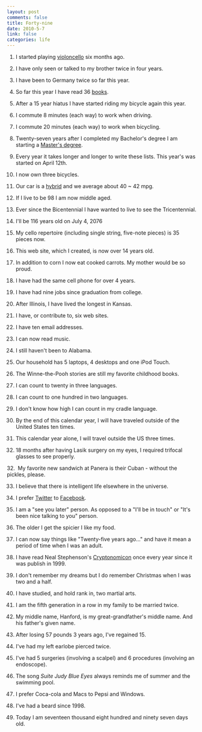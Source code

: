 ```yaml
--- 
layout: post
comments: false
title: Forty-nine
date: 2010-5-7
link: false
categories: life
---
```

01. I started playing <a title="Cello" href="http://cello.zanshin.net" target="_self">violoncello</a> six months ago.

02. I have only seen or talked to my brother twice in four years.

03. I have been to Germany twice so far this year.

04. So far this year I have read 36 <a title="2010 Books" href="http://zanshin.net/2010-books/" target="_self">books</a>.

05. After a 15 year hiatus I have started riding my bicycle again this year.

06. I commute 8 minutes (each way) to work when driving.

07. I commute 20 minutes (each way) to work when bicycling.

08. Twenty-seven years after I completed my Bachelor's degree I am starting a <a title="Master of Software Engineering" href="http://mse.cis.ksu.edu/" target="_blank">Master's degree</a>.

09. Every year it takes longer and longer to write these lists. This year's was started on April 12th.

10. I now own three bicycles.

11. Our car is a <a title="2010 Honda Insight" href="http://automobiles.honda.com/shop/insight.aspx?ef_id=1097:3:s_a338bbecdfd412643bc2f31e62cb0709_4689905022:S@QKBUNIYWYAAGUrmwwAAATA:20100507123933" target="_blank">hybrid</a> and we average about 40 ~ 42 mpg.

12. If I live to be 98 I am now middle aged.

13. Ever since the Bicentennial I have wanted to live to see the Tricentennial.

14. I'll be 116 years old on July 4, 2076

15. My cello repertoire (including single string, five-note pieces) is 35 pieces now.

16. This web site, which I created, is now over 14 years old.

17. In addition to corn I now eat cooked carrots. My mother would be so proud.

18. I have had the same cell phone for over 4 years.

19. I have had nine jobs since graduation from college.

20. After Illinois, I have lived the longest in Kansas.

21. I have, or contribute to, six web sites.

21. I have ten email addresses.

22. I can now read music.

23. I still haven't been to Alabama.

24. Our household has 5 laptops, 4 desktops and one iPod Touch.

25. The Winne-the-Pooh stories are still my favorite childhood books.

26. I can count to twenty in three languages.

27. I can count to one hundred in two languages.

28. I don't know how high I can count in my cradle language.

29. By the end of this calendar year, I will have traveled outside of the United States ten times.

30. This calendar year alone, I will travel outside the US three times.

31. 18 months after having Lasik surgery on my eyes, I required trifocal glasses to see properly.

32.  My favorite new sandwich at Panera is their Cuban - without the pickles, please.

33. I believe that there is intelligent life elsewhere in the universe.

34. I prefer <a title="@zanshin" href="http://twitter.com/zanshin" target="_blank">Twitter</a> to <a title="Mark H Nichols" href="http://www.facebook.com/markhnichols" target="_blank">Facebook</a>.

35. I am a "see you later" person. As opposed to a "I'll be in touch" or "It's been nice talking to you" person.

36. The older I get the spicier I like my food.

37. I can now say things like "Twenty-five years ago…" and have it mean a period of time when I was an adult.

38. I have read Neal Stephenson's <a href="http://www.amazon.com/gp/product/0060512806?ie=UTF8&amp;tag=zanshinnet&amp;linkCode=as2&amp;camp=1789&amp;creative=390957&amp;creativeASIN=0060512806">Cryptonomicon</a> once every year since it was publish in 1999.

39. I don't remember my dreams but I do remember Christmas when I was two and a half.

40. I have studied, and hold rank in, two martial arts.

41. I am the fifth generation in a row in my family to be married twice.

42. My middle name, Hanford, is my great-grandfather's middle name. And his father's given name.

43. After losing 57 pounds 3 years ago, I've regained 15.

44. I've had my left earlobe pierced twice.

45. I've had 5 surgeries (involving a scalpel) and 6 procedures (involving an endoscope).

46. The song <em>Suite Judy Blue Eyes</em> always reminds me of summer and the swimming pool.

47. I prefer Coca-cola and Macs to Pepsi and Windows.

48. I've had a beard since 1998.

49. Today I am seventeen thousand eight hundred and ninety seven days old.
